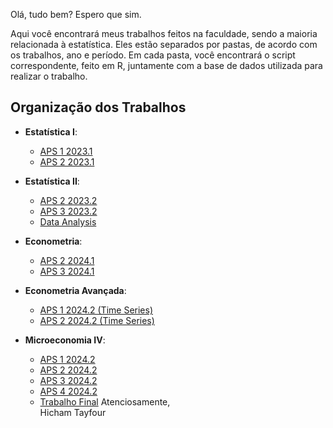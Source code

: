 Olá, tudo bem? Espero que sim.

Aqui você encontrará meus trabalhos feitos na faculdade, sendo a maioria relacionada à estatística. Eles estão separados por pastas, de acordo com os trabalhos, ano e período. Em cada pasta, você encontrará o script correspondente, feito em R, juntamente com a base de dados utilizada para realizar o trabalho.

## Organização dos Trabalhos

- **Estatística I**: 
  - [APS 1 2023.1](https://github.com/Hic-Tayfour/R/tree/main/College%20Works/APS%201%202023.1)
  - [APS 2 2023.1](https://github.com/Hic-Tayfour/R/tree/main/College%20Works/APS%202%202023.1)

- **Estatística II**:
  - [APS 2 2023.2](https://github.com/Hic-Tayfour/R/tree/main/College%20Works/APS%202%202023.2)
  - [APS 3 2023.2](https://github.com/Hic-Tayfour/R/tree/main/College%20Works/APS%203%202023.2)
  - [Data Analysis](https://github.com/Hic-Tayfour/R/tree/main/College%20Works/Data%20Analysis)

- **Econometria**:
  - [APS 2 2024.1](https://github.com/Hic-Tayfour/R/tree/main/College%20Works/APS%202%202024.1)
  - [APS 3 2024.1](https://github.com/Hic-Tayfour/R/tree/main/College%20Works/APS%203%202024.1)

- **Econometria Avançada**:
  - [APS 1 2024.2 (Time Series)](https://github.com/Hic-Tayfour/R/tree/main/College%20Works/APS%201%202024.2%20(Time%20Series))
  - [APS 2 2024.2 (Time Series)](https://github.com/Hic-Tayfour/R/tree/main/College%20Works/APS%202%202024.2%20(Time%20Series))

- **Microeconomia IV**:
  - [APS 1 2024.2](https://github.com/Hic-Tayfour/R/tree/main/College%20Works/APS%201%202024.2)
  - [APS 2 2024.2](https://github.com/Hic-Tayfour/R/tree/main/College%20Works/APS%202%202024.2)
  - [APS 3 2024.2](https://github.com/Hic-Tayfour/R/tree/main/College%20Works/APS%203%202024.2)
  - [APS 4 2024.2](https://github.com/Hic-Tayfour/R/tree/main/College%20Works/APS%204%202024.2)
  - [Trabalho Final](https://github.com/Hic-Tayfour/R/tree/main/College%20Works/Trabalho%20Final%20Micro%20IV)
Atenciosamente,  
Hicham Tayfour
